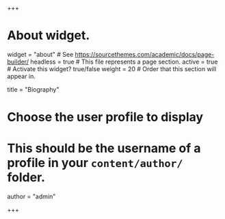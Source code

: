 +++

# About widget.

widget = "about" # See <https://sourcethemes.com/academic/docs/page-builder/>
headless = true # This file represents a page section. 
active = true # Activate this widget? true/false
weight = 20 # Order that this section will appear in.

title = "Biography"

# Choose the user profile to display

# This should be the username of a profile in your `content/author/` folder.

author = "admin"

+++
